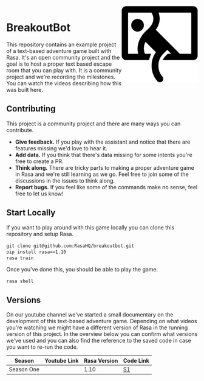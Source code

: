 <img src="logo.png" width=200 align="right">

# BreakoutBot

This repository contains an example project of a text-based adventure game built with Rasa. It's an open community
project and the goal is to host a proper text based escape room that you can play with. It is a community project
and we're recording the milestones. You can watch the videos describing how this was built here.

## Contributing

This project is a community project and there are many ways you can contribute.

- **Give feedback.** If you play with the assistant and notice that there are features missing we'd love to hear it.
- **Add data.** If you think that there's data missing for some intents you're free to create a PR.
- **Think along.** There are tricky parts to making a proper adventure game in Rasa and we're still learning as we go.
  Feel free to join some of the discussions in the issues to think along.
- **Report bugs.** If you feel like some of the commands make no sense, feel free to let us know!

## Start Locally

If you want to play around with this game locally you can clone this repository and setup Rasa.

```
git clone git@github.com:RasaHQ/breakoutbot.git
pip install rasa==1.10
rasa train
```

Once you've done this, you should be able to play the game.

```python
rasa shell
```
## Versions 

On our youtube channel we've started a small documentary on the development of this text-based adventure game. Depending on what videos you're watching we might have a different version of Rasa in the running version of this project. In the overview below you can confirm what versions we've used and you can also find the reference to the saved code in case you want to re-run the code. 

| Season 	      | Youtube Link 	| Rasa Version 	| Code Link 	                                                |
|-------------	|--------------	|--------------	|------------------------------------------------------------	|
| Season One  	|              	| 1.10        	| [S1](https://github.com/RasaHQ/breakoutbot/releases/tag/s1) |
